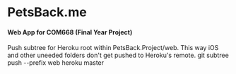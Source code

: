 # PetsBack.me

#### Web App for COM668 (Final Year Project)

Push subtree for Heroku root within PetsBack.Project/web. This way iOS and other uneeded folders don't get pushed to Heroku's remote.
git subtree push --prefix web heroku master